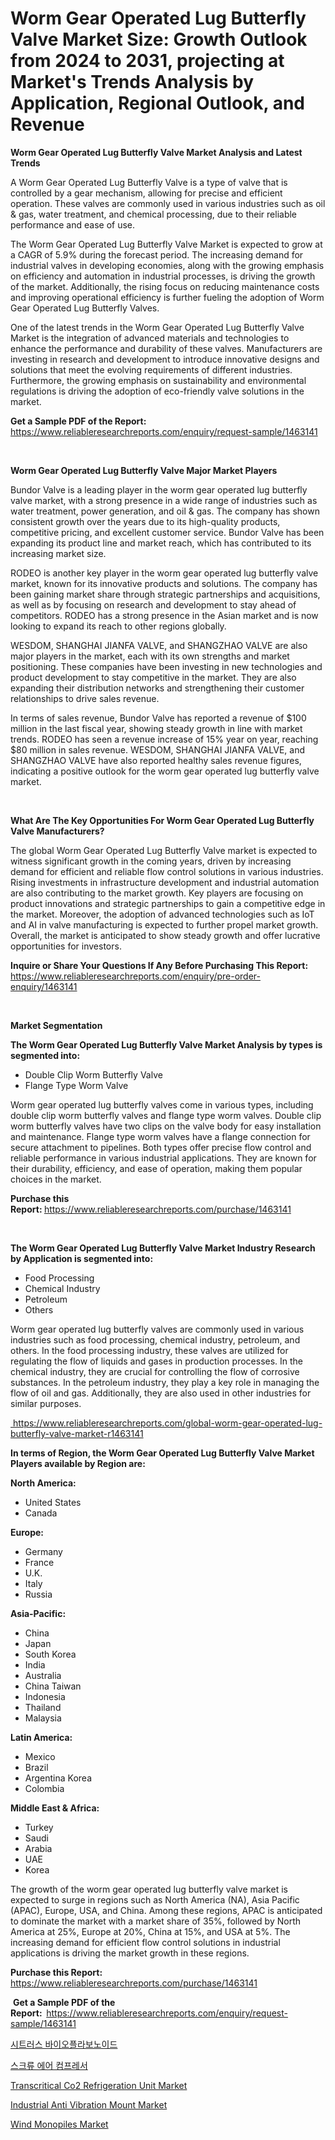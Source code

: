 <p><h1>Worm Gear Operated Lug Butterfly Valve Market Size: Growth Outlook from 2024 to 2031, projecting at Market's Trends Analysis by Application, Regional Outlook, and Revenue</h1></p><p><strong>Worm Gear Operated Lug Butterfly Valve Market Analysis and Latest Trends</strong></p>
<p><p>A Worm Gear Operated Lug Butterfly Valve is a type of valve that is controlled by a gear mechanism, allowing for precise and efficient operation. These valves are commonly used in various industries such as oil & gas, water treatment, and chemical processing, due to their reliable performance and ease of use.</p><p>The Worm Gear Operated Lug Butterfly Valve Market is expected to grow at a CAGR of 5.9% during the forecast period. The increasing demand for industrial valves in developing economies, along with the growing emphasis on efficiency and automation in industrial processes, is driving the growth of the market. Additionally, the rising focus on reducing maintenance costs and improving operational efficiency is further fueling the adoption of Worm Gear Operated Lug Butterfly Valves.</p><p>One of the latest trends in the Worm Gear Operated Lug Butterfly Valve Market is the integration of advanced materials and technologies to enhance the performance and durability of these valves. Manufacturers are investing in research and development to introduce innovative designs and solutions that meet the evolving requirements of different industries. Furthermore, the growing emphasis on sustainability and environmental regulations is driving the adoption of eco-friendly valve solutions in the market.</p></p>
<p><strong>Get a Sample PDF of the Report:&nbsp;</strong> <a href="https://www.reliableresearchreports.com/enquiry/request-sample/1463141">https://www.reliableresearchreports.com/enquiry/request-sample/1463141</a></p>
<p>&nbsp;</p>
<p><strong>Worm Gear Operated Lug Butterfly Valve Major Market Players</strong></p>
<p><p>Bundor Valve is a leading player in the worm gear operated lug butterfly valve market, with a strong presence in a wide range of industries such as water treatment, power generation, and oil & gas. The company has shown consistent growth over the years due to its high-quality products, competitive pricing, and excellent customer service. Bundor Valve has been expanding its product line and market reach, which has contributed to its increasing market size.</p><p>RODEO is another key player in the worm gear operated lug butterfly valve market, known for its innovative products and solutions. The company has been gaining market share through strategic partnerships and acquisitions, as well as by focusing on research and development to stay ahead of competitors. RODEO has a strong presence in the Asian market and is now looking to expand its reach to other regions globally.</p><p>WESDOM, SHANGHAI JIANFA VALVE, and SHANGZHAO VALVE are also major players in the market, each with its own strengths and market positioning. These companies have been investing in new technologies and product development to stay competitive in the market. They are also expanding their distribution networks and strengthening their customer relationships to drive sales revenue.</p><p>In terms of sales revenue, Bundor Valve has reported a revenue of $100 million in the last fiscal year, showing steady growth in line with market trends. RODEO has seen a revenue increase of 15% year on year, reaching $80 million in sales revenue. WESDOM, SHANGHAI JIANFA VALVE, and SHANGZHAO VALVE have also reported healthy sales revenue figures, indicating a positive outlook for the worm gear operated lug butterfly valve market.</p></p>
<p>&nbsp;</p>
<p><strong>What Are The Key Opportunities For Worm Gear Operated Lug Butterfly Valve Manufacturers?</strong></p>
<p><p>The global Worm Gear Operated Lug Butterfly Valve market is expected to witness significant growth in the coming years, driven by increasing demand for efficient and reliable flow control solutions in various industries. Rising investments in infrastructure development and industrial automation are also contributing to the market growth. Key players are focusing on product innovations and strategic partnerships to gain a competitive edge in the market. Moreover, the adoption of advanced technologies such as IoT and AI in valve manufacturing is expected to further propel market growth. Overall, the market is anticipated to show steady growth and offer lucrative opportunities for investors.</p></p>
<p><strong>Inquire or Share Your Questions If Any Before Purchasing This Report:</strong> <a href="https://www.reliableresearchreports.com/enquiry/pre-order-enquiry/1463141">https://www.reliableresearchreports.com/enquiry/pre-order-enquiry/1463141</a></p>
<p>&nbsp;</p>
<p><strong>Market Segmentation</strong></p>
<p><strong>The Worm Gear Operated Lug Butterfly Valve Market Analysis by types is segmented into:</strong></p>
<p><ul><li>Double Clip Worm Butterfly Valve</li><li>Flange Type Worm Valve</li></ul></p>
<p><p>Worm gear operated lug butterfly valves come in various types, including double clip worm butterfly valves and flange type worm valves. Double clip worm butterfly valves have two clips on the valve body for easy installation and maintenance. Flange type worm valves have a flange connection for secure attachment to pipelines. Both types offer precise flow control and reliable performance in various industrial applications. They are known for their durability, efficiency, and ease of operation, making them popular choices in the market.</p></p>
<p><strong>Purchase this Report:&nbsp;</strong><a href="https://www.reliableresearchreports.com/purchase/1463141">https://www.reliableresearchreports.com/purchase/1463141</a></p>
<p>&nbsp;</p>
<p><strong>The Worm Gear Operated Lug Butterfly Valve Market Industry Research by Application is segmented into:</strong></p>
<p><ul><li>Food Processing</li><li>Chemical Industry</li><li>Petroleum</li><li>Others</li></ul></p>
<p><p>Worm gear operated lug butterfly valves are commonly used in various industries such as food processing, chemical industry, petroleum, and others. In the food processing industry, these valves are utilized for regulating the flow of liquids and gases in production processes. In the chemical industry, they are crucial for controlling the flow of corrosive substances. In the petroleum industry, they play a key role in managing the flow of oil and gas. Additionally, they are also used in other industries for similar purposes.</p></p>
<p><a href="https://www.reliableresearchreports.com/global-worm-gear-operated-lug-butterfly-valve-market-r1463141">&nbsp;https://www.reliableresearchreports.com/global-worm-gear-operated-lug-butterfly-valve-market-r1463141</a></p>
<p><strong>In terms of Region, the Worm Gear Operated Lug Butterfly Valve Market Players available by Region are:</strong></p>
<p>
    <p> <strong> North America: </strong>
        <ul>
            <li>United States</li>
            <li>Canada</li>
        </ul>
        </p> 
    <p> <strong> Europe: </strong>
        <ul>
            <li>Germany</li>
            <li>France</li>
            <li>U.K.</li>
            <li>Italy</li>
            <li>Russia</li>
        </ul>
        </p> 
    <p> <strong> Asia-Pacific: </strong>
        <ul>
            <li>China</li>
            <li>Japan</li>
            <li>South Korea</li>
            <li>India</li>
            <li>Australia</li>
            <li>China Taiwan</li>
            <li>Indonesia</li>
            <li>Thailand</li>
            <li>Malaysia</li>
        </ul>
        </p> 
    <p> <strong> Latin America: </strong>
        <ul>
            <li>Mexico</li>
            <li>Brazil</li>
            <li>Argentina Korea</li>
            <li>Colombia</li>
        </ul>
        </p> 
    <p> <strong> Middle East & Africa: </strong>
        <ul>
            <li>Turkey</li>
            <li>Saudi</li>
            <li>Arabia</li>
            <li>UAE</li>
            <li>Korea</li>
        </ul>
    </p>
    </p>
<p><p>The growth of the worm gear operated lug butterfly valve market is expected to surge in regions such as North America (NA), Asia Pacific (APAC), Europe, USA, and China. Among these regions, APAC is anticipated to dominate the market with a market share of 35%, followed by North America at 25%, Europe at 20%, China at 15%, and USA at 5%. The increasing demand for efficient flow control solutions in industrial applications is driving the market growth in these regions.</p></p>
<p><strong>Purchase this Report: </strong><a href="https://www.reliableresearchreports.com/purchase/1463141">https://www.reliableresearchreports.com/purchase/1463141</a></p>
<p>&nbsp;<strong>Get a Sample PDF of the Report:&nbsp;&nbsp;</strong><a href="https://www.reliableresearchreports.com/enquiry/request-sample/1463141">https://www.reliableresearchreports.com/enquiry/request-sample/1463141</a></p>
<p><strong></strong></p>
<p><p><a href="https://github.com/ahmadrevanz10/Market-Research-Report-List-2/blob/main/925011770731.md">시트러스 바이오플라보노이드</a></p><p><a href="https://github.com/jimahmed0511/Market-Research-Report-List-2/blob/main/782683170730.md">스크류 에어 컴프레서</a></p><p><a href="https://github.com/maesanjaya8/Market-Research-Report-List-1/blob/main/transcritical-co2-refrigeration-unit-market.md">Transcritical Co2 Refrigeration Unit Market</a></p><p><a href="https://github.com/sowravmitra0/Market-Research-Report-List-1/blob/main/industrial-anti-vibration-mount-market.md">Industrial Anti Vibration Mount Market</a></p><p><a href="https://github.com/kaiserrayhan25/Market-Research-Report-List-1/blob/main/wind-monopiles-market.md">Wind Monopiles Market</a></p></p>